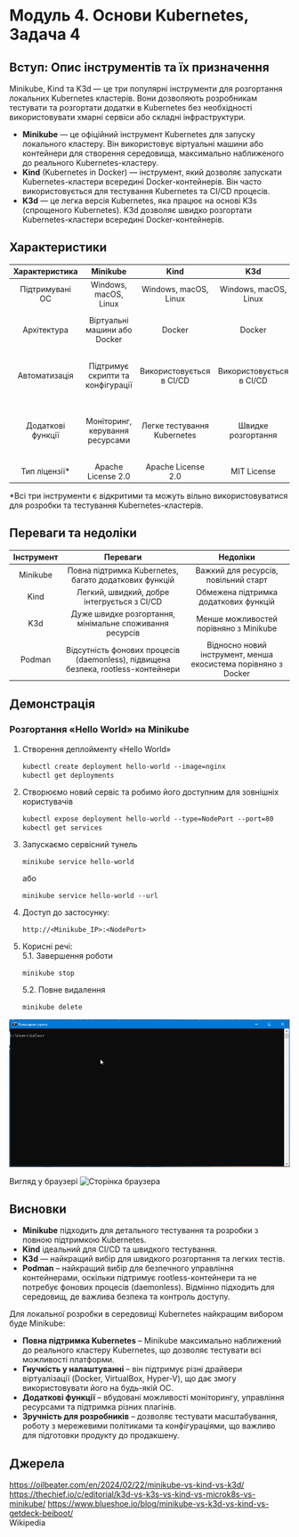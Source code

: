 # Модуль 4. Основи Kubernetes, Задача 4

## Вступ: Опис інструментів та їх призначення
Minikube, Kind та K3d — це три популярні інструменти для розгортання локальних Kubernetes кластерів. Вони дозволяють розробникам тестувати та розгортати додатки в Kubernetes без необхідності використовувати хмарні сервіси або складні інфраструктури.  
* **Minikube** — це офіційний інструмент Kubernetes для запуску локального кластеру. Він використовує віртуальні машини або контейнери для створення середовища, максимально наближеного до реального Kubernetes-кластеру.
* **Kind** (Kubernetes in Docker) — інструмент, який дозволяє запускати Kubernetes-кластери всередині Docker-контейнерів. Він часто використовується для тестування Kubernetes та CI/CD процесів.
* **K3d** — це легка версія Kubernetes, яка працює на основі K3s (спрощеного Kubernetes). K3d дозволяє швидко розгортати Kubernetes-кластери всередині Docker-контейнерів.

## Характеристики

| Характеристика | Minikube | Kind | K3d | Podman |
|:-:|:-:|:-:|:-:|:-:|
| Підтримувані ОС | Windows, macOS, Linux | Windows, macOS, Linux | Windows, macOS, Linux | Linux, Windows (через WSL) |
| Архітектура | Віртуальні машини або Docker | Docker | Docker | Daemonless (без фонових процесів) |
| Автоматизація | Підтримує скрипти та конфігурації | Використовується в CI/CD | Використовується в CI/CD | Інтеграція з SystemD, підтримка Kubernetes YAML |
| Додаткові функції | Моніторинг, керування ресурсами | Легке тестування Kubernetes | Швидке розгортання | Підтримка rootless-контейнерів, генерація Kubernetes YAML |
| Тип ліцензії* | Apache License 2.0 | Apache License 2.0 | MIT License | Apache License 2.0  |

*Всі три інструменти є відкритими та можуть вільно використовуватися для розробки та тестування Kubernetes-кластерів.  
## Переваги та недоліки
| Інструмент | Переваги | Недоліки |
|:-:|:-:|:-:|
| Minikube | Повна підтримка Kubernetes, багато додаткових функцій | Важкий для ресурсів, повільний старт |
| Kind | Легкий, швидкий, добре інтегрується з CI/CD | Обмежена підтримка додаткових функцій |
| K3d | Дуже швидке розгортання, мінімальне споживання ресурсів | Менше можливостей порівняно з Minikube |
| Podman | Відсутність фонових процесів (daemonless), підвищена безпека, rootless-контейнери | Відносно новий інструмент, менша екосистема порівняно з Docker |

## Демонстрація
### Розгортання «Hello World» на Minikube
1. Створення деплойменту «Hello World»
    ```
    kubectl create deployment hello-world --image=nginx
    kubectl get deployments
    ```
2. Створюємо новий сервіс та робимо його доступним для зовнішніх користувачів
    ```
    kubectl expose deployment hello-world --type=NodePort --port=80
    kubectl get services
    ```
3. Запускаємо сервісний тунель
    ```
    minikube service hello-world
    ```
    або
    ```
    minikube service hello-world --url
    ```
4.	Доступ до застосунку:
    ```
    http://<Minikube_IP>:<NodePort>
    ```
5. Корисні речі:  
    5.1. Завершення роботи
    ```bash
    minikube stop
    ```
    5.2. Повне видалення
    ```bash
    minikube delete
    ```
![Демонстрація](demo.gif)

Вигляд у браузері
![Сторінка браузера](screen.png)

## Висновки
* **Minikube** підходить для детального тестування та розробки з повною підтримкою Kubernetes.
* **Kind** ідеальний для CI/CD та швидкого тестування.
* **K3d** — найкращий вибір для швидкого розгортання та легких тестів.
* **Podman** – найкращий вибір для безпечного управління контейнерами, оскільки підтримує rootless-контейнери та не потребує фонових процесів (daemonless). Відмінно підходить для середовищ, де важлива безпека та контроль доступу.

Для локальної розробки в середовищі Kubernetes найкращим вибором буде Minikube:
* **Повна підтримка Kubernetes** – Minikube максимально наближений до реального кластеру Kubernetes, що дозволяє тестувати всі можливості платформи.
* **Гнучкість у налаштуванні** – він підтримує різні драйвери віртуалізації (Docker, VirtualBox, Hyper-V), що дає змогу використовувати його на будь-якій ОС.
* **Додаткові функції** – вбудовані можливості моніторингу, управління ресурсами та підтримка різних плагінів.
* **Зручність для розробників** – дозволяє тестувати масштабування, роботу з мережевими політиками та конфігураціями, що важливо для підготовки продукту до продакшену.

## Джерела
https://oilbeater.com/en/2024/02/22/minikube-vs-kind-vs-k3d/
https://thechief.io/c/editorial/k3d-vs-k3s-vs-kind-vs-microk8s-vs-minikube/
https://www.blueshoe.io/blog/minikube-vs-k3d-vs-kind-vs-getdeck-beiboot/  
Wikipedia
